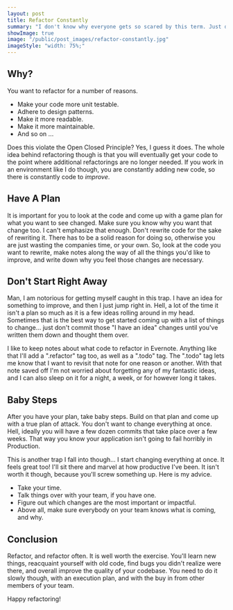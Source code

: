 ```yaml
---
layout: post
title: Refactor Constantly
summary: "I don't know why everyone gets so scared by this term. Just do it already."
showImage: true
image: "/public/post_images/refactor-constantly.jpg"
imageStyle: "width: 75%;"
---
```


## Why?
You want to refactor for a number of reasons.

- Make your code more unit testable.
- Adhere to design patterns.
- Make it more readable.
- Make it more maintainable.
- And so on ...

Does this violate the Open Closed Principle? Yes, I guess it does. The whole idea behind refactoring though is that you will eventually get your code to the point where additional refactorings are no longer needed. If you work in an environment like I do though, you are constantly adding new code, so there is constantly code to *improve*.

## Have A Plan
It is important for you to look at the code and come up with a game plan for what you want to see changed. Make sure you know why you want that change too. I can't emphasize that enough. Don't rewrite code for the sake of rewriting it. There has to be a solid reason for doing so, otherwise you are just wasting the companies time, or your own. So, look at the code you want to rewrite, make notes along the way of all the things you'd like to improve, and write down why you feel those changes are necessary.

## Don't Start Right Away
Man, I am notorious for getting myself caught in this trap. I have an idea for something to improve, and then I just jump right in. Hell, a lot of the time it isn't a plan so much as it is a few ideas rolling around in my head. Sometimes that is the best way to get started coming up with a list of things to change... just don't commit those "I have an idea" changes until you've written them down and thought them over.

I like to keep notes about what code to refactor in Evernote. Anything like that I'll add a ".refactor" tag too, as well as a ".todo" tag. The ".todo" tag lets me know that I want to revisit that note for one reason or another. With that note saved off I'm not worried about forgetting any of my fantastic ideas, and I can also sleep on it for a night, a week, or for however long it takes.

## Baby Steps
After you have your plan, take baby steps. Build on that plan and come up with a true plan of attack. You don't want to change everything at once. Hell, ideally you will have a few dozen commits that take place over a few weeks. That way you know your application isn't going to fail horribly in Production.

This is another trap I fall into though... I start changing everything at once. It feels great too! I'll sit there and marvel at how productive I've been. It isn't worth it though, because you'll screw something up. Here is my advice.

- Take your time.
- Talk things over with your team, if you have one.
- Figure out which changes are the most important or impactful.
- Above all, make sure everybody on your team knows what is coming, and why.

## Conclusion
Refactor, and refactor often. It is well worth the exercise. You'll learn new things, reacquaint yourself with old code, find bugs you didn't realize were there, and overall improve the quality of your codebase. You need to do it slowly though, with an execution plan, and with the buy in from other members of your team.

Happy refactoring!
